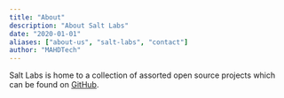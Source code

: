 ```yaml
---
title: "About"
description: "About Salt Labs"
date: "2020-01-01"
aliases: ["about-us", "salt-labs", "contact"]
author: "MAHDTech"
---
```


Salt Labs is home to a collection of assorted open source projects which can be found on [GitHub](https://github.com/salt-labs).
